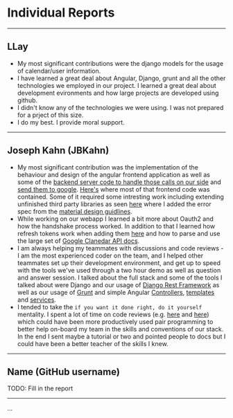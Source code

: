 # Individual Reports

-----

## LLay

 * My most significant contributions were the django models for the usage of calendar/user information.
 * I have learned a great deal about Angular, Django, grunt and all the other technologies we employed in our project. I learned a great deal about development evironments and how large projects are developed using github. 
 * I didn't know any of the technologies we were using. I was not prepared for a prject of this size. 
 * I do my best. I provide moral support. 
 
----

## Joseph Kahn (JBKahn)

 * My most significant contribution was the implementation of the behaviour and design of the angular frontend application as well as some of the [backend server code to handle those calls on our side](https://github.com/csc301-fall2014/Proj-Morning-Team2-repo/pull/13/files#diff-51dd35e87aa8f465594ce1af3ea1fd12R125) and [send them to google](https://github.com/csc301-fall2014/Proj-Morning-Team2-repo/commit/527950438cdb215ad73ed2063f3919cb015f01e0#diff-189655e2e52c208eaf27ba53364e80e1). [Here's](https://github.com/csc301-fall2014/Proj-Morning-Team2-repo/tree/master/AbArticulus/time_table/static_src) where most of that frontend code was contained. Some of it required some intresting work including extending unfinished third party libraries as seen [here](https://github.com/csc301-fall2014/Proj-Morning-Team2-repo/commit/95832d117a677ac66ce8b4647881e5b1f7879518#diff-1f952f9b9a806d2197e773f259707a17) where I added the error spec from the [material design guidlines](http://www.google.com/design/spec/patterns/errors.html).
 * While working on our webapp I learned a bit more about Oauth2 and how the handshake process worked. In addition to that I learned how refresh tokens work when adding them [here](https://github.com/csc301-fall2014/Proj-Morning-Team2-repo/commit/a1ce81e3bc80ca132465aa4b6c409f9ed138ce9e#diff-d3122f77e6f8cad3e0be4b2a2c11bebbR26) and how to parse and use the large set of [Google Clanedar API docs](https://developers.google.com/google-apps/calendar/v3/reference/).
 * I am always helping my teammates with discussions and code reviews - I am the most experienced coder on the team, and I helped other teammates set up their development environment, and get up to speed with the tools we've used through a two hour demo as well as question and answer session. I talked about the full stack and some of the tools I talked about were Django and our usage of [Django Rest Framework](https://github.com/csc301-fall2014/Proj-Morning-Team2-repo/blob/master/AbArticulus/todo/views.py) as well as our usage of [Grunt](https://github.com/csc301-fall2014/Proj-Morning-Team2-repo/blob/master/AbArticulus/todo/Gruntfile.js) and simple Angular [Controllers](https://github.com/csc301-fall2014/Proj-Morning-Team2-repo/blob/master/AbArticulus/todo/static_src/js/controllers/ngTodoCtrl.js), [templates](https://github.com/csc301-fall2014/Proj-Morning-Team2-repo/blob/master/AbArticulus/todo/static_src/templates/todoApp.html) and [services](https://github.com/csc301-fall2014/Proj-Morning-Team2-repo/blob/master/AbArticulus/todo/static_src/js/services/todoService.js).
 * I tended to take the `if you want it done right, do it yourself` mentality. I spent a lot of time on code reviews (e.g. [here](https://github.com/csc301-fall2014/Proj-Morning-Team2-repo/pull/5) and [here](https://github.com/csc301-fall2014/Proj-Morning-Team2-repo/pull/7)) which could have been more productively used pair programming to better help on-board my team in the skills and conventions of our stack. In the end I sent maybe a tutorial or two and pointed people to docs but I could have been a better teacher of the skills I knew.

----

## Name (GitHub username)

TODO: Fill in the report


----

...



